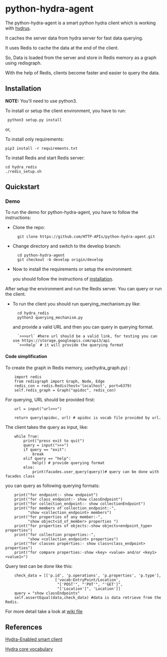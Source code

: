 # python-hydra-agent

The python-hydra-agent is a smart python hydra client which is working with [hydrus](https://github.com/HTTP-APIs/hydrus).

It caches the server data from hydra server for fast data querying.

It uses Redis to cache the data at the end of the client.

So, Data is loaded from the server and store in Redis memory as a graph using redisgraph.

With the help of Redis, clients become faster and easier to query the data.

## Installation

**NOTE:** You'll need to use python3.

To install or setup the client environment, you have to run:

     python3 setup.py install

or,

To install only requirements:
   
    pip3 install -r requirements.txt

To install Redis and start Redis server:

    cd hydra_redis
    ./redis_setup.sh

## Quickstart

### Demo

To run the demo for python-hydra-agent, you have to follow the instructions:

* Clone the repo:

        git clone https://github.com/HTTP-APIs/python-hydra-agent.git
    
* Change directory and switch to the develop branch:

        cd python-hydra-agent
        git checkout -b develop origin/develop

* Now to install the requirements or setup the environment:

    you should follow the instructions of [installation](#installation).

After setup the environment and run the Redis server. You can query or run the client. 

* To run the client you should run querying_mechanism.py like:

        cd hydra_redis
        python3 querying_mechanism.py


    and provide a valid URL and then you can query in querying format.

        `>>>url` #here url should be a valid link, for testing you can use https://storage.googleapis.com/api3/api
        `>>>help` # it will provide the querying format

#### Code simplification

To create the graph in Redis memory, use(hydra_graph.py) :
```
    import redis
    from redisgraph import Graph, Node, Edge
    redis_con = redis.Redis(host='localhost', port=6379)
    self.redis_graph = Graph("apidoc", redis_con)
```

For querying, URL should be provided first:

```
    url = input("url>>>")
    
    return query(apidoc, url) # apidoc is vocab file provided by url.
```

The client takes the query as input, like:

```
    while True:
        print("press exit to quit")
        query = input(">>>")
        if query == "exit":
            break
        elif query == "help":
            help() # provide querying format
        else:
            print(facades.user_query(query))# query can be done with facades class
```

you can query as following querying formats:

```
    print("for endpoint:- show endpoint")
    print("for class_endpoint:- show classEndpoint")
    print("for collection_endpoint:- show collectionEndpoint")
    print("for members of collection_endpoint:-",
          "show <collection_endpoint> members")
    print("for properties of any member:-",
          "show object<id_of_member> properties ")
    print("for properties of objects:-show objects<endpoint_type> properties")
    print("for collection properties:-",
          "show <collection_endpoint> properties")
    print("for classes properties:- show class<class_endpoint> properties")
    print("for compare properties:-show <key> <value> and/or <key1> <value1>")
```

Query test can be done like this:

```
    check_data = [['p.id', 'p.operations', 'p.properties', 'p.type'],
                      ['vocab:EntryPoint/Location', 
                       "['POST'", "'PUT'", "'GET']", 
                       "['Location']", 'Location']]
    query = "show classEndpoints"
    self.assertEqual(data,check_data) #data is data retrieve from the Redis.
```

For more detail take a look at [wiki file](https://github.com/HTTP-APIs/http-apis.github.io/blob/master/hydra-agent-redis-graph.md)

References
----------

[Hydra-Enabled smart client](http://www.hydra-cg.com/)

[Hydra core vocabulary](http://www.hydra-cg.com/spec/latest/core/)

